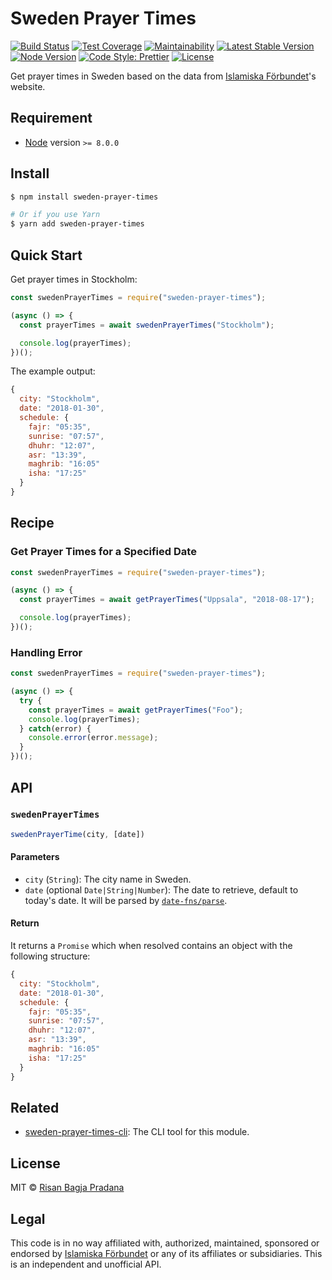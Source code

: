 # Sweden Prayer Times

[![Build Status](https://flat.badgen.net/travis/risan/sweden-prayer-times)](https://travis-ci.org/risan/sweden-prayer-times)
[![Test Coverage](https://flat.badgen.net/codeclimate/coverage/risan/sweden-prayer-times)](https://codeclimate.com/github/risan/sweden-prayer-times)
[![Maintainability](https://flat.badgen.net/codeclimate/maintainability/risan/sweden-prayer-times)](https://codeclimate.com/github/risan/sweden-prayer-times)
[![Latest Stable Version](https://flat.badgen.net/npm/v/sweden-prayer-times)](https://www.npmjs.com/package/sweden-prayer-times)
[![Node Version](https://flat.badgen.net/npm/node/sweden-prayer-times)](https://www.npmjs.com/package/sweden-prayer-times)
[![Code Style: Prettier](https://flat.badgen.net/badge/code%20style/prettier/ff69b4)](https://github.com/prettier/prettier)
[![License](https://flat.badgen.net/npm/license/sweden-prayer-times)](https://github.com/risan/sweden-prayer-times/blob/master/LICENSE)

Get prayer times in Sweden based on the data from [Islamiska Förbundet](http://www.islamiskaforbundet.se)'s website.

## Requirement

* [Node](https://nodejs.org/) version `>= 8.0.0`

## Install

```bash
$ npm install sweden-prayer-times

# Or if you use Yarn
$ yarn add sweden-prayer-times
```

## Quick Start

Get prayer times in Stockholm:

```js
const swedenPrayerTimes = require("sweden-prayer-times");

(async () => {
  const prayerTimes = await swedenPrayerTimes("Stockholm");

  console.log(prayerTimes);
})();
```

The example output:

```js
{
  city: "Stockholm",
  date: "2018-01-30",
  schedule: {
    fajr: "05:35",
    sunrise: "07:57",
    dhuhr: "12:07",
    asr: "13:39",
    maghrib: "16:05"
    isha: "17:25"
  }
}
```

## Recipe

### Get Prayer Times for a Specified Date

```js
const swedenPrayerTimes = require("sweden-prayer-times");

(async () => {
  const prayerTimes = await getPrayerTimes("Uppsala", "2018-08-17");

  console.log(prayerTimes);
})();
```

### Handling Error

```js
const swedenPrayerTimes = require("sweden-prayer-times");

(async () => {
  try {
    const prayerTimes = await getPrayerTimes("Foo");
    console.log(prayerTimes);
  } catch(error) {
    console.error(error.message);
  }
})();
```

## API

### `swedenPrayerTimes`

```js
swedenPrayerTime(city, [date])
```

#### Parameters

* `city` (`String`): The city name in Sweden.
* `date` (optional `Date|String|Number`): The date to retrieve, default to today's date. It will be parsed by [`date-fns/parse`](https://date-fns.org/docs/parse).

#### Return

It returns a `Promise` which when resolved contains an object with the following structure:

```js
{
  city: "Stockholm",
  date: "2018-01-30",
  schedule: {
    fajr: "05:35",
    sunrise: "07:57",
    dhuhr: "12:07",
    asr: "13:39",
    maghrib: "16:05"
    isha: "17:25"
  }
}
```

## Related

* [sweden-prayer-times-cli](https://github.com/risan/sweden-prayer-times-cli): The CLI tool for this module.

## License

MIT © [Risan Bagja Pradana](https://bagja.net)

## Legal

This code is in no way affiliated with, authorized, maintained, sponsored or endorsed by [Islamiska Förbundet](http://www.islamiskaforbundet.se) or any of its affiliates or subsidiaries. This is an independent and unofficial API.
